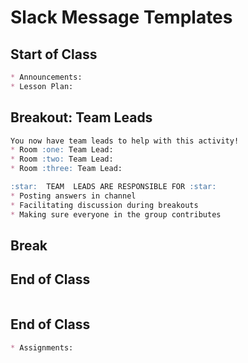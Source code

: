 # Slack Message Templates

## Start of Class

```markdown
* Announcements:
* Lesson Plan:
```

## Breakout: Team Leads

```markdown
You now have team leads to help with this activity!
* Room :one: Team Lead:
* Room :two: Team Lead:
* Room :three: Team Lead:

:star:  TEAM  LEADS ARE RESPONSIBLE FOR :star:
* Posting answers in channel
* Facilitating discussion during breakouts
* Making sure everyone in the group contributes
```

## Break


## End of Class

```markdown
```

## End of Class

```markdown
* Assignments:
```
